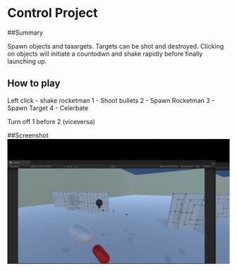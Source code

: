 # Control Project

##Summary

Spawn objects and taaargets. Targets can be shot and destroyed. Clicking on objects will initiate a countodwn and shake rapidly before finally launching up. 


## How to play

Left click - shake rocketman
1 - Shoot bullets
2 - Spawn Rocketman
3 - Spawn Target
4 - Celerbate

Turn off 1 before 2 (viceversa)

##Screenshot
![theproject in action](whatever.png)